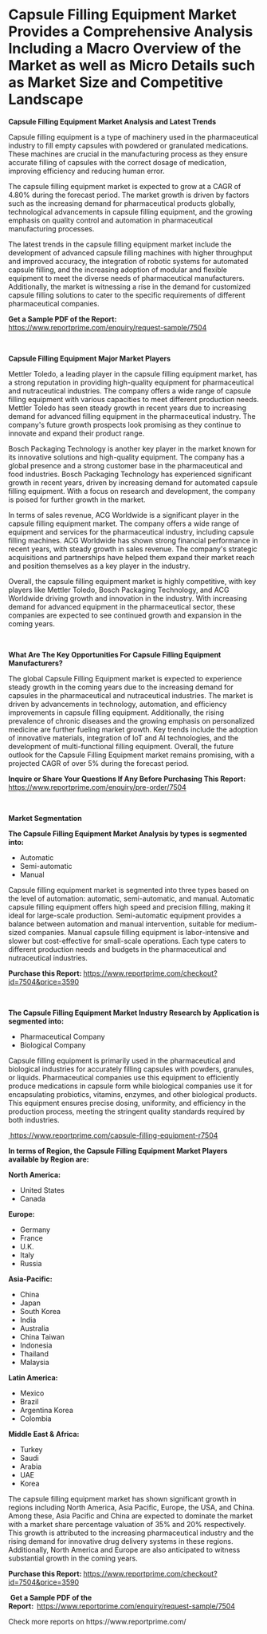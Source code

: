 <p><h1>Capsule Filling Equipment Market Provides a Comprehensive Analysis Including a Macro Overview of the Market as well as Micro Details such as Market Size and Competitive Landscape</h1></p><p><strong>Capsule Filling Equipment Market Analysis and Latest Trends</strong></p>
<p><p>Capsule filling equipment is a type of machinery used in the pharmaceutical industry to fill empty capsules with powdered or granulated medications. These machines are crucial in the manufacturing process as they ensure accurate filling of capsules with the correct dosage of medication, improving efficiency and reducing human error.</p><p>The capsule filling equipment market is expected to grow at a CAGR of 4.80% during the forecast period. The market growth is driven by factors such as the increasing demand for pharmaceutical products globally, technological advancements in capsule filling equipment, and the growing emphasis on quality control and automation in pharmaceutical manufacturing processes.</p><p>The latest trends in the capsule filling equipment market include the development of advanced capsule filling machines with higher throughput and improved accuracy, the integration of robotic systems for automated capsule filling, and the increasing adoption of modular and flexible equipment to meet the diverse needs of pharmaceutical manufacturers. Additionally, the market is witnessing a rise in the demand for customized capsule filling solutions to cater to the specific requirements of different pharmaceutical companies.</p></p>
<p><strong>Get a Sample PDF of the Report:&nbsp;</strong> <a href="https://www.reportprime.com/enquiry/request-sample/7504">https://www.reportprime.com/enquiry/request-sample/7504</a></p>
<p>&nbsp;</p>
<p><strong>Capsule Filling Equipment Major Market Players</strong></p>
<p><p>Mettler Toledo, a leading player in the capsule filling equipment market, has a strong reputation in providing high-quality equipment for pharmaceutical and nutraceutical industries. The company offers a wide range of capsule filling equipment with various capacities to meet different production needs. Mettler Toledo has seen steady growth in recent years due to increasing demand for advanced filling equipment in the pharmaceutical industry. The company's future growth prospects look promising as they continue to innovate and expand their product range.</p><p>Bosch Packaging Technology is another key player in the market known for its innovative solutions and high-quality equipment. The company has a global presence and a strong customer base in the pharmaceutical and food industries. Bosch Packaging Technology has experienced significant growth in recent years, driven by increasing demand for automated capsule filling equipment. With a focus on research and development, the company is poised for further growth in the market.</p><p>In terms of sales revenue, ACG Worldwide is a significant player in the capsule filling equipment market. The company offers a wide range of equipment and services for the pharmaceutical industry, including capsule filling machines. ACG Worldwide has shown strong financial performance in recent years, with steady growth in sales revenue. The company's strategic acquisitions and partnerships have helped them expand their market reach and position themselves as a key player in the industry.</p><p>Overall, the capsule filling equipment market is highly competitive, with key players like Mettler Toledo, Bosch Packaging Technology, and ACG Worldwide driving growth and innovation in the industry. With increasing demand for advanced equipment in the pharmaceutical sector, these companies are expected to see continued growth and expansion in the coming years.</p></p>
<p>&nbsp;</p>
<p><strong>What Are The Key Opportunities For Capsule Filling Equipment Manufacturers?</strong></p>
<p><p>The global Capsule Filling Equipment market is expected to experience steady growth in the coming years due to the increasing demand for capsules in the pharmaceutical and nutraceutical industries. The market is driven by advancements in technology, automation, and efficiency improvements in capsule filling equipment. Additionally, the rising prevalence of chronic diseases and the growing emphasis on personalized medicine are further fueling market growth. Key trends include the adoption of innovative materials, integration of IoT and AI technologies, and the development of multi-functional filling equipment. Overall, the future outlook for the Capsule Filling Equipment market remains promising, with a projected CAGR of over 5% during the forecast period.</p></p>
<p><strong>Inquire or Share Your Questions If Any Before Purchasing This Report:</strong> <a href="https://www.reportprime.com/enquiry/pre-order/7504">https://www.reportprime.com/enquiry/pre-order/7504</a></p>
<p>&nbsp;</p>
<p><strong>Market Segmentation</strong></p>
<p><strong>The Capsule Filling Equipment Market Analysis by types is segmented into:</strong></p>
<p><ul><li>Automatic</li><li>Semi-automatic</li><li>Manual</li></ul></p>
<p><p>Capsule filling equipment market is segmented into three types based on the level of automation: automatic, semi-automatic, and manual. Automatic capsule filling equipment offers high speed and precision filling, making it ideal for large-scale production. Semi-automatic equipment provides a balance between automation and manual intervention, suitable for medium-sized companies. Manual capsule filling equipment is labor-intensive and slower but cost-effective for small-scale operations. Each type caters to different production needs and budgets in the pharmaceutical and nutraceutical industries.</p></p>
<p><strong>Purchase this Report:&nbsp;</strong><a href="https://www.reportprime.com/checkout?id=7504&price=3590">https://www.reportprime.com/checkout?id=7504&price=3590</a></p>
<p>&nbsp;</p>
<p><strong>The Capsule Filling Equipment Market Industry Research by Application is segmented into:</strong></p>
<p><ul><li>Pharmaceutical Company</li><li>Biological Company</li></ul></p>
<p><p>Capsule filling equipment is primarily used in the pharmaceutical and biological industries for accurately filling capsules with powders, granules, or liquids. Pharmaceutical companies use this equipment to efficiently produce medications in capsule form while biological companies use it for encapsulating probiotics, vitamins, enzymes, and other biological products. This equipment ensures precise dosing, uniformity, and efficiency in the production process, meeting the stringent quality standards required by both industries.</p></p>
<p><a href="https://www.reportprime.com/capsule-filling-equipment-r7504">&nbsp;https://www.reportprime.com/capsule-filling-equipment-r7504</a></p>
<p><strong>In terms of Region, the Capsule Filling Equipment Market Players available by Region are:</strong></p>
<p>
    <p> <strong> North America: </strong>
        <ul>
            <li>United States</li>
            <li>Canada</li>
        </ul>
        </p> 
    <p> <strong> Europe: </strong>
        <ul>
            <li>Germany</li>
            <li>France</li>
            <li>U.K.</li>
            <li>Italy</li>
            <li>Russia</li>
        </ul>
        </p> 
    <p> <strong> Asia-Pacific: </strong>
        <ul>
            <li>China</li>
            <li>Japan</li>
            <li>South Korea</li>
            <li>India</li>
            <li>Australia</li>
            <li>China Taiwan</li>
            <li>Indonesia</li>
            <li>Thailand</li>
            <li>Malaysia</li>
        </ul>
        </p> 
    <p> <strong> Latin America: </strong>
        <ul>
            <li>Mexico</li>
            <li>Brazil</li>
            <li>Argentina Korea</li>
            <li>Colombia</li>
        </ul>
        </p> 
    <p> <strong> Middle East & Africa: </strong>
        <ul>
            <li>Turkey</li>
            <li>Saudi</li>
            <li>Arabia</li>
            <li>UAE</li>
            <li>Korea</li>
        </ul>
    </p>
    </p>
<p><p>The capsule filling equipment market has shown significant growth in regions including North America, Asia Pacific, Europe, the USA, and China. Among these, Asia Pacific and China are expected to dominate the market with a market share percentage valuation of 35% and 20% respectively. This growth is attributed to the increasing pharmaceutical industry and the rising demand for innovative drug delivery systems in these regions. Additionally, North America and Europe are also anticipated to witness substantial growth in the coming years.</p></p>
<p><strong>Purchase this Report: </strong><a href="https://www.reportprime.com/checkout?id=7504&price=3590">https://www.reportprime.com/checkout?id=7504&price=3590</a></p>
<p>&nbsp;<strong>Get a Sample PDF of the Report:&nbsp;&nbsp;</strong><a href="https://www.reportprime.com/enquiry/request-sample/7504">https://www.reportprime.com/enquiry/request-sample/7504</a></p>
<p><strong></strong></p>
<p>Check more reports on https://www.reportprime.com/</p>
